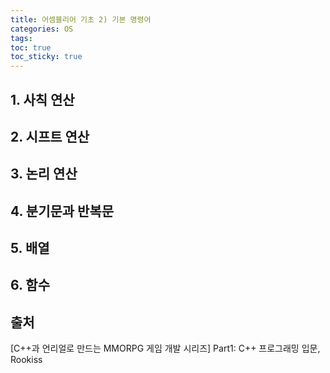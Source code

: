 ```yaml
---
title: 어셈블리어 기초 2) 기본 명령어
categories: OS
tags: 
toc: true
toc_sticky: true
---
```


## **1. 사칙 연산**
## **2. 시프트 연산**
## **3. 논리 연산**
## **4. 분기문과 반복문**
## **5. 배열**
## **6. 함수**


## **출처**

[C++과 언리얼로 만드는 MMORPG 게임 개발 시리즈] Part1: C++ 프로그래밍 입문, Rookiss
